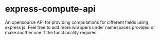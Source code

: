# express-compute-api
An opensource API for providing computations for different fields using express js.
Feel free to add more wrappers under namespaces provided or make another one if the functionality requires.
